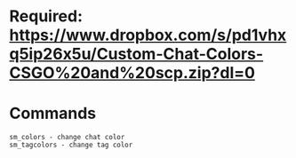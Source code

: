 # Required: https://www.dropbox.com/s/pd1vhxq5ip26x5u/Custom-Chat-Colors-CSGO%20and%20scp.zip?dl=0


# Commands
```
sm_colors - change chat color
sm_tagcolors - change tag color
```